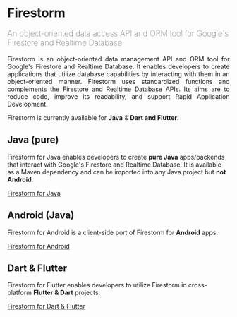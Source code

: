 # Firestorm

<p style="font-size: large; font-weight: lighter">An object-oriented data access API and ORM tool for Google's Firestore and Realtime Database</p>

<p style="text-align: justify">
Firestorm is an object-oriented data management API and ORM tool for Google's Firestore and Realtime Database. It enables developers to create 
applications that utilize database capabilities by interacting with them in an object-oriented manner. Firestorm uses
 standardized functions and complements the Firestore and Realtime Database APIs. Its aims are to reduce code, 
  improve its readability, and support Rapid Application Development.
</p>

<p>
 Firestorm is currently available for <b>Java</b> & <b>Dart and Flutter</b>.
</p>

## Java (pure)
Firestorm for Java enables developers to create **pure Java** apps/backends that interact with Google's Firestore  and 
Realtime Database. It is available as a Maven dependency and can be imported into any Java project but **not Android**.

[Firestorm for Java](firestorm-java/java-api-guide.md)

## Android (Java)
Firestorm for Android is a client-side port of Firestorm for **Android** apps.

[Firestorm for Android](https://github.com/RayLabz/Firestorm-Android)

## Dart & Flutter
Firestorm for Flutter enables developers to utilize Firestorm in cross-platform <b>Flutter & Dart</b> projects.

[Firestorm for Dart & Flutter](firestorm_flutter)
